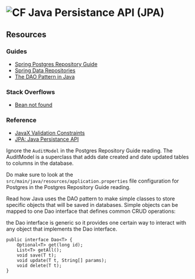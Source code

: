 # ![CF](http://i.imgur.com/7v5ASc8.png) Java Persistance API (JPA)

## Resources

### Guides
* [Spring Postgres Repository Guide](https://www.callicoder.com/spring-boot-jpa-hibernate-postgresql-restful-crud-api-example/)
* [Spring Data Repositories](http://www.baeldung.com/spring-data-repositories)
* [The DAO Pattern in Java](http://www.baeldung.com/java-dao-pattern)

### Stack Overflows
* [Bean not found](https://stackoverflow.com/questions/42907553/field-required-a-bean-of-type-that-could-not-be-found-error-spring-restful-ap)

### Reference
* [JavaX Validation Constraints](https://docs.oracle.com/javaee/7/api/javax/validation/constraints/package-summary.html)
* [JPA: Java Persistance API](https://spring.io/guides/gs/accessing-data-jpa/)

Ignore the `AuditModel` in the Postgres Repository Guide reading. The
AuditModel is a superclass that adds date created and date updated tables
to columns in the database.

Do make sure to look at the `src/main/java/resources/application.properties`
file configuration for Postgres in the Postgres Repository Guide reading.

Read how Java uses the DAO pattern to make simple classes to store specific
objects that will be saved in databases. Simple objects can be mapped to one
Dao interface that defines common CRUD operations:

the Dao interface is generic so it provides one certain way to interact with
any object that implements the Dao interface.

```
public interface Dao<T> {
    Optional<T> get(long id);
    List<T> getAll();
    void save(T t);
    void update(T t, String[] params);
    void delete(T t);
}
```
